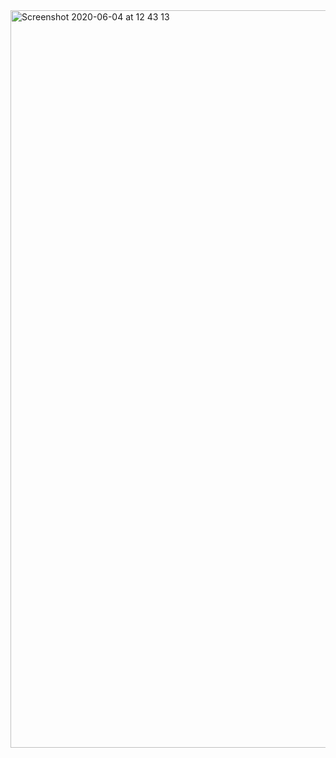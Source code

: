 <img width="1180" alt="Screenshot 2020-06-04 at 12 43 13" src="https://user-images.githubusercontent.com/61076281/83712785-7a2c8d00-a661-11ea-8db1-97f1bfdd6e00.png">
